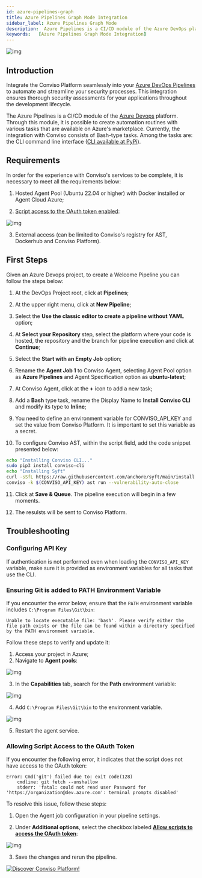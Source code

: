 ```yaml
---
id: azure-pipelines-graph
title: Azure Pipelines Graph Mode Integration
sidebar_label: Azure Pipelines Graph Mode
description:  Azure Pipelines is a CI/CD module of the Azure DevOps platform; learn how to integrate tasks with the Conviso Platform.
keywords:   [Azure Pipelines Graph Mode Integration]
---
```


<div style={{textAlign: 'center'}}>

![img](../../static/img/azure-pipelines.png)

</div>

## Introduction

Integrate the Conviso Platform seamlessly into your [Azure DevOps Pipelines](https://dev.azure.com/) to automate and streamline your security processes. This integration ensures thorough security assessments for your applications throughout the development lifecycle.

The Azure Pipelines is a CI/CD module of the [Azure Devops](https://aex.dev.azure.com/) platform. Through this module, it is possible to create automation routines with various tasks that are available on Azure's marketplace. Currently, the integration with Conviso consists of Bash-type tasks. Among the tasks are: the CLI command line interface ([CLI available at PyPi](https://pypi.org/project/conviso-cli/)).

## Requirements

In order for the experience with Conviso's services to be complete, it is necessary to meet all the requirements below:

1. Hosted Agent Pool (Ubuntu 22.04 or higher) with Docker installed or Agent Cloud Azure;

2. [Script access to the OAuth token enabled](https://learn.microsoft.com/en-us/azure/devops/pipelines/release/options?view=azure-devops#allow-scripts-to-access-the-oauth-token):

<div style={{textAlign: 'center'}}>

![img](../../static/img/azure-pipelines-graph-mode4.png)

</div>

3. External access (can be limited to Conviso's registry for AST, Dockerhub and Conviso Platform).

## First Steps

Given an Azure Devops project, to create a Welcome Pipeline you can follow the steps below:

1. At the DevOps Project root, click at **Pipelines**;

2. At the upper right menu, click at **New Pipeline**;

3. Select the **Use the classic editor to create a pipeline without YAML** option;

4. At **Select your Repository** step, select the platform where your code is hosted, the repository and the branch for pipeline execution and click at **Continue**;

5. Select the **Start with an Empty Job** option;

6. Rename the **Agent Job 1** to Conviso Agent, selecting Agent Pool option as **Azure Pipelines** and Agent Specification option as **ubuntu-latest**;

7. At Conviso Agent, click at the **+** icon to add a new task;

8. Add a **Bash** type task, rename the Display Name to **Install Conviso CLI** and modify its type to **Inline**;

9. You need to define an environment variable for CONVISO_API_KEY and set the value from Conviso Platform. It is important to set this variable as a secret.

10. To configure Conviso AST, within the script field, add the code snippet presented below:

```bash
echo "Installing Conviso CLI..."
sudo pip3 install conviso-cli
echo "Installing Syft"
curl -sSfL https://raw.githubusercontent.com/anchore/syft/main/install.sh | sh -s -- -b /usr/local/bin
conviso -k $(CONVISO_API_KEY) ast run --vulnerability-auto-close
```

11. Click at **Save & Queue**. The pipeline execution will begin in a few moments.

12. The resulsts will be sent to Conviso Platform.

## Troubleshooting

### Configuring API Key

If authentication is not performed even when loading the ```CONVISO_API_KEY``` variable, make sure it is provided as environment variables for all tasks that use the CLI.

### Ensuring Git is added to PATH Environment Variable

If you encounter the error below, ensure that the `PATH` environment variable includes `C:\Program Files\Git\bin`:

```
Unable to locate executable file: 'bash'. Please verify either the file path exists or the file can be found within a directory specified by the PATH environment variable.
```

Follow these steps to verify and update it:

1. Access your project in Azure;
2. Navigate to **Agent pools**:

<div style={{textAlign: 'center'}}>

![img](../../static/img/azure-pipelines-graph-mode1.png)

</div>

3. In the **Capabilities** tab, search for the **Path** environment variable:

<div style={{textAlign: 'center'}}>

![img](../../static/img/azure-pipelines-graph-mode2.png)

</div>

4. Add `C:\Program Files\Git\bin` to the environment variable.

<div style={{textAlign: 'center'}}>

![img](../../static/img/azure-pipelines-graph-mode3.png)

</div>

5. Restart the agent service.

### Allowing Script Access to the OAuth Token

If you encounter the following error, it indicates that the script does not have access to the OAuth token:

```
Error: Cmd('git') failed due to: exit code(128)
    cmdline: git fetch --unshallow
    stderr: 'fatal: could not read user Password for 'https://organization@dev.azure.com': terminal prompts disabled' 
```

To resolve this issue, follow these steps:

1. Open the Agent job configuration in your pipeline settings.

2. Under **Additional options**, select the checkbox labeled [**Allow scripts to access the OAuth token**](https://learn.microsoft.com/en-us/azure/devops/pipelines/release/options?view=azure-devops#allow-scripts-to-access-the-oauth-token):

<div style={{textAlign: 'center'}}>

![img](../../static/img/azure-pipelines-graph-mode4.png)

</div>

3. Save the changes and rerun the pipeline.

[![Discover Conviso Platform!](https://no-cache.hubspot.com/cta/default/5613826/interactive-125788977029.png)](https://cta-service-cms2.hubspot.com/web-interactives/public/v1/track/redirect?encryptedPayload=AVxigLKtcWzoFbzpyImNNQsXC9S54LjJuklwM39zNd7hvSoR%2FVTX%2FXjNdqdcIIDaZwGiNwYii5hXwRR06puch8xINMyL3EXxTMuSG8Le9if9juV3u%2F%2BX%2FCKsCZN1tLpW39gGnNpiLedq%2BrrfmYxgh8G%2BTcRBEWaKasQ%3D&webInteractiveContentId=125788977029&portalId=5613826)
